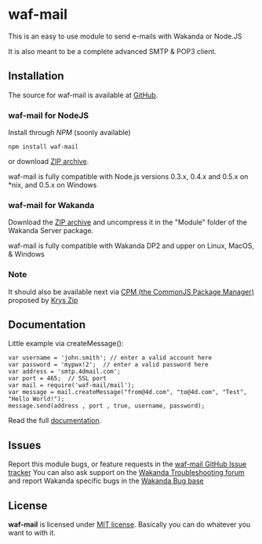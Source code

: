 waf-mail
==========

This is an easy to use module to send e-mails with Wakanda or Node.JS

It is also meant to be a complete advanced SMTP & POP3 client.


Installation
------------

The source for waf-mail is available at [GitHub](https://github.com/Wakanda/waf-mail).

### waf-mail for NodeJS

Install through *NPM* (soonly available)

    npm install waf-mail

or download [ZIP archive](https://github.com/Wakanda/waf-mail/zipball/master).

waf-mail is fully compatible with Node.js versions 0.3.x, 0.4.x and 0.5.x on *nix, and 0.5.x on Windows


### waf-mail for Wakanda

Download the [ZIP archive](https://github.com/Wakanda/waf-mail/zipball/master) and uncompress it in the "Module" folder of the Wakanda Server package.

waf-mail is fully compatible with Wakanda DP2 and upper on Linux, MacOS, & Windows


### Note

It should also be available next via [CPM (the CommonJS Package Manager)](https://github.com/kriszyp/cpm) proposed by [Krys Zip](https://twitter.com/#!/kriszyp)



Documentation
------------

Little example via createMessage():

    var username = 'john.smith'; // enter a valid account here
    var password = 'mypwx!2';  // enter a valid password here
    var address = 'smtp.4dmail.com'; 
    var port = 465;  // SSL port 
    var mail = require('waf-mail/mail');
    var message = mail.createMessage("from@4d.com", "to@4d.com", "Test", "Hello World!");
    message.send(address , port , true, username, password);

Read the full [documentation](http://doc.wakanda.org/SSJS-Modules/Mail.201-807580.en.html).


Issues
------

Report this module bugs, or feature requests in the [waf-mail GitHub Issue tracker](https://github.com/Wakanda/waf-mail/issues)
You can also ask support on the [Wakanda Troubleshooting forum](http://forum.wakanda.org/forumdisplay.php?4-Troubleshooting-forum) and report Wakanda specific bugs in the [Wakanda Bug base](http://bugs.wakanda.org/displaybugs)


License
-------

**waf-mail** is licensed under [MIT license](https://github.com/Wakanda/waf-mail/blob/master/MIT-LICENSE). 
Basically you can do whatever you want to with it.